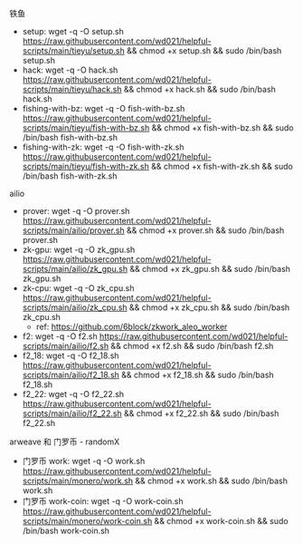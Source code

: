 铁鱼

- setup: wget -q -O setup.sh https://raw.githubusercontent.com/wd021/helpful-scripts/main/tieyu/setup.sh && chmod +x setup.sh && sudo /bin/bash setup.sh
- hack: wget -q -O hack.sh https://raw.githubusercontent.com/wd021/helpful-scripts/main/tieyu/hack.sh && chmod +x hack.sh && sudo /bin/bash hack.sh
- fishing-with-bz: wget -q -O fish-with-bz.sh https://raw.githubusercontent.com/wd021/helpful-scripts/main/tieyu/fish-with-bz.sh && chmod +x fish-with-bz.sh && sudo /bin/bash fish-with-bz.sh
- fishing-with-zk: wget -q -O fish-with-zk.sh https://raw.githubusercontent.com/wd021/helpful-scripts/main/tieyu/fish-with-zk.sh && chmod +x fish-with-zk.sh && sudo /bin/bash fish-with-zk.sh

ailio

- prover: wget -q -O prover.sh https://raw.githubusercontent.com/wd021/helpful-scripts/main/ailio/prover.sh && chmod +x prover.sh && sudo /bin/bash prover.sh
- zk-gpu: wget -q -O zk_gpu.sh https://raw.githubusercontent.com/wd021/helpful-scripts/main/ailio/zk_gpu.sh && chmod +x zk_gpu.sh && sudo /bin/bash zk_gpu.sh
- zk-cpu: wget -q -O zk_cpu.sh https://raw.githubusercontent.com/wd021/helpful-scripts/main/ailio/zk_cpu.sh && chmod +x zk_cpu.sh && sudo /bin/bash zk_cpu.sh
  - ref: https://github.com/6block/zkwork_aleo_worker
- f2: wget -q -O f2.sh https://raw.githubusercontent.com/wd021/helpful-scripts/main/ailio/f2.sh && chmod +x f2.sh && sudo /bin/bash f2.sh
- f2_18: wget -q -O f2_18.sh https://raw.githubusercontent.com/wd021/helpful-scripts/main/ailio/f2_18.sh && chmod +x f2_18.sh && sudo /bin/bash f2_18.sh
- f2_22: wget -q -O f2_22.sh https://raw.githubusercontent.com/wd021/helpful-scripts/main/ailio/f2_22.sh && chmod +x f2_22.sh && sudo /bin/bash f2_22.sh

arweave 和 门罗币 - randomX

- 门罗币 work: wget -q -O work.sh https://raw.githubusercontent.com/wd021/helpful-scripts/main/monero/work.sh && chmod +x work.sh && sudo /bin/bash work.sh
- 门罗币 work-coin: wget -q -O work-coin.sh https://raw.githubusercontent.com/wd021/helpful-scripts/main/monero/work-coin.sh && chmod +x work-coin.sh && sudo /bin/bash work-coin.sh
